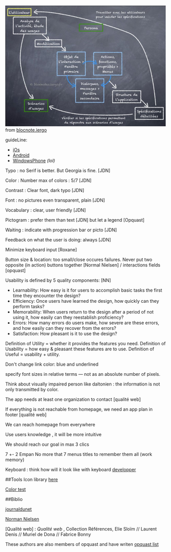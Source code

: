 ![step](../Pictures/design_app.jpg)
from [blocnote.iergo](http://blocnotes.iergo.fr/concevoir/concevoir-une-apps-pour-mobile/)

guideLine:
* [iOs](https://developer.apple.com/library/ios/documentation/UserExperience/Conceptual/MobileHIG/index.html)
* [Android](http://developer.android.com/design/index.html)
* [WindowsPhone](http://msdn.microsoft.com/en-us/library/windows/apps/hh465424.aspx) *(lol)*

Typo : no Serif is better. But Georgia is fine. [JDN]

Color : Number max of colors : 5/7 [JDN]

Contrast : Clear font, dark typo [JDN]

Font : no pictures even transparent, plain [JDN]

Vocabulary : clear, user friendly [JDN]

Pictogram : prefer them than text [JDN] but let a legend [Opquast]

Waiting : indicate with progression bar or picto [JDN]

Feedback on what the user is doing: always [JDN]

Minimize keyboard input [Roxane]

Button size & location: too small/close occures failures. Never put two opposite (in action) buttons together [Normal Nielsen] / interactions fields [opquast]

Usability is defined by 5 quality components:  [NN]

* Learnability: How easy is it for users to accomplish basic tasks the first time they encounter the design?
* Efficiency: Once users have learned the design, how quickly can they perform tasks?
* Memorability: When users return to the design after a period of not using it, how easily can they reestablish proficiency?
* Errors: How many errors do users make, how severe are these errors, and how easily can they recover from the errors?
* Satisfaction: How pleasant is it to use the design?


Definition of Utility = whether it provides the features you need.
Definition of Usability = how easy & pleasant these features are to use.
Definition of Useful = usability + utility.
    
Don't change link color: blue and underlined 

specify font sizes in relative terms — not as an absolute number of pixels.

Think about visually impaired person like daltonien : the information is not only transmitted by color.

The app needs at least one organization to contact [qualité web]

If everything is not reachable from homepage, we need an app plan in footer [qualité web]

We can reach homepage from everywhere

Use users knowledge , it will be more intuitive

We should reach our goal in max 3 clics

7 +- 2 Empan No more that 7 menus titles to remember them all (work memory)

Keyboard : think how will it look like with keyboard [developper](http://www.developer.com/ws/10-key-design-tips-for-great-mobile-apps.html)



##Tools
Icon library [here](http://www.flaticon.com/free-icons/library_525)

[Color test](http://www.daltonize.org/)



##Biblio

[journaldunet](http://www.journaldunet.com/ebusiness/internet-mobile/ergonomie-applis-mobiles/clarte-et-lisibilite.shtml)

[Norman Nielsen](http://www.nngroup.com/articles/)

[Qualité web] : *Qualité web* , Collection Références, Elie Sloïm // Laurent Denis // Muriel de Dona // Fabrice Bonny

These authors are also members of opquast and have writen [opquast list](http://checklists.opquast.com/web-mobile/)
